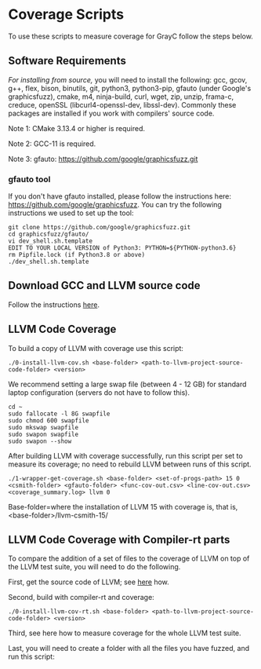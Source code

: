 # Coverage Scripts

To use these scripts to measure coverage for GrayC follow the steps below.

## Software Requirements

*For installing from source,* you will need to install the following: gcc, gcov, g++, flex, bison, binutils, git, python3, python3-pip, gfauto (under Google's graphicsfuzz), cmake, m4, ninja-build, curl, wget, zip, unzip, frama-c, creduce, openSSL (libcurl4-openssl-dev, libssl-dev). Commonly these packages are installed if you work with compilers' source code.

Note 1: CMake 3.13.4 or higher is required.

Note 2: GCC-11 is required.

Note 3: gfauto: https://github.com/google/graphicsfuzz.git
	
### gfauto tool
If you don't have gfauto installed, please follow the instructions here: https://github.com/google/graphicsfuzz.
You can try the following instructions we used to set up the tool:
```
git clone https://github.com/google/graphicsfuzz.git
cd graphicsfuzz/gfauto/
vi dev_shell.sh.template
EDIT TO YOUR LOCAL VERSION of Python3: PYTHON=${PYTHON-python3.6}
rm Pipfile.lock (if Python3.8 or above)
./dev_shell.sh.template
```

## Download GCC and LLVM source code

Follow the instructions [here](https://github.com/srg-imperial/GrayC/blob/main/scripts/general).

## LLVM Code Coverage 

To build a copy of LLVM with coverage use this script:
```
./0-install-llvm-cov.sh <base-folder> <path-to-llvm-project-source-code-folder> <version>
```
We recommend setting a large swap file (between 4 - 12 GB) for standard laptop configuration (servers do not have to follow this).  

```
cd ~
sudo fallocate -l 8G swapfile
sudo chmod 600 swapfile 
sudo mkswap swapfile 
sudo swapon swapfile
sudo swapon --show
```

After building LLVM with coverage successfully, run this script per set to measure its coverage; no need to rebuild LLVM between runs of this script.
```
./1-wrapper-get-coverage.sh <base-folder> <set-of-progs-path> 15 0 <csmith-folder> <gfauto-folder> <func-cov-out.csv> <line-cov-out.csv> <coverage_summary.log> llvm 0
```
Base-folder=where the installation of LLVM 15 with coverage is, that is, \<base-folder\>/llvm-csmith-15/

## LLVM Code Coverage with Compiler-rt parts

To compare the addition of a set of files to the coverage of LLVM on top of the LLVM test suite, you will need to do the following.

First, get the source code of LLVM; see [here](https://github.com/srg-imperial/GrayC/blob/main/scripts/general) how.

Second, build with compiler-rt and coverage:
```
./0-install-llvm-cov-rt.sh <base-folder> <path-to-llvm-project-source-code-folder> <version>
```
Third, see here how to measure coverage for the whole LLVM test suite.

Last, you will need to create a folder with all the files you have fuzzed, and run this script:
```
```
